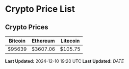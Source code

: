 # Crypto Price List

## Crypto Prices
| Bitcoin | Ethereum | Litecoin |
| ------- | -------- | -------- |
| $95639 | $3607.06 | $105.75 |
**Last Updated:** 2024-12-10 19:20 UTC
**Last Updated:** $DATE$
